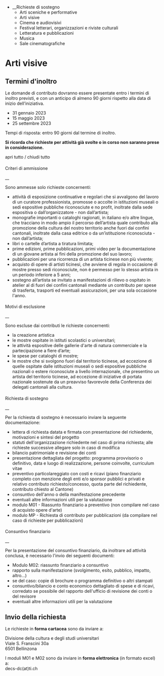   * __Richieste di sostegno
    * Arti sceniche e performative
    * Arti visive
    * Cinema e audiovisivi
    * Festival letterari, organizzazioni e riviste culturali
    * Letteratura e pubblicazioni
    * Musica
    * Sale cinematografiche

#  Arti visive

##  Termini d'inoltro

Le domande di contributo dovranno essere presentate entro i termini di inoltro
previsti, e con un anticipo di almeno 90 giorni rispetto alla data di inizio
dell’iniziativa.

  * 31 gennaio 2023
  * 15 maggio 2023
  * 25 settembre 2023

Tempi di risposta: entro 90 giorni dal termine di inoltro.

 **Si ricorda che richieste per attività già svolte o in corso non saranno
prese in considerazione.**

apri tutto / chiudi tutto

####

Criteri di ammissione

 __

Sono ammesse solo richieste concernenti:

  * attività di esposizione continuative e regolari che si avvalgono del lavoro di un curatore professionista, promosse o accolte in istituzioni museali o sedi espositive pubbliche riconosciute e no profit, inoltrate dalla sede espositiva o dall’organizzatore - non dall’artista;
  * monografie importanti o cataloghi ragionati, in italiano e/o altre lingue, che tracciano in modo ampio il percorso dell’artista quale contributo alla promozione della cultura del nostro territorio anche fuori dai confini cantonali, inoltrate dalla casa editrice o da un’istituzione riconosciuta - non dall’artista;
  * libri o cartelle d’artista a tiratura limitata;
  * prime edizioni, prime pubblicazioni, primi video per la documentazione di un giovane artista ai fini della promozione del suo lavoro;
  * pubblicazioni per una ricorrenza di un artista ticinese non più vivente;
  * acquisto di opere di artisti ticinesi, che avviene di regola in occasione di mostre presso sedi riconosciute, non è permesso per lo stesso artista in un periodo inferiore a 5 anni;
  * sostegno all’artista se invitato a manifestazioni di rilievo o ospitato in atelier al di fuori dei confini cantonali mediante un contributo per spese di trasferta, trasporti ed eventuali assicurazioni, per una sola occasione l'anno.

####

Motivi di esclusione

 __

Sono escluse dai contributi le richieste concernenti:

  * la creazione artistica
  * le mostre ospitate in istituti scolastici o universitari;
  * le attività espositive delle gallerie d'arte di natura commerciale e la partecipazione a fiere d’arte;
  * le spese per cataloghi di mostre;
  * le mostre che si svolgono fuori dal territorio ticinese, ad eccezione di quelle ospitate dalle istituzioni museali o sedi espositive pubbliche nazionali o estere riconosciute a livello internazionale, che presentino un artista del territorio ticinese, ad eccezione di iniziative di portata nazionale sostenute da un preavviso favorevole della Conferenza dei delegati cantonali alla cultura. 

####

Richiesta di sostegno

 __

Per la richiesta di sostegno è necessario inviare la seguente documentazione:

  * lettera di richiesta datata e firmata con presentazione del richiedente, motivazioni e sintesi del progetto
  * statuti dell'organizzazione richiedente nel caso di prima richiesta; alle richieste successive allegare solo in caso di modifica
  * bilancio patrimoniale e revisione dei conti
  * presentazione dettagliata del progetto: programma provvisorio o definitivo, data e luogo di realizzazione, persone coinvolte, curriculum vitae
  * preventivo particolareggiato con costi e ricavi (piano finanziario completo con menzione degli enti e/o sponsor pubblici e privati e relativo contributo richiesto/concesso, quota parte del richiedente, contributo chiesto al Cantone)
  * consuntivo dell'anno o della manifestazione precedente
  * eventuali altre informazioni utili per la valutazione
  * modulo M01 - Riassunto finanziario a preventivo (non compilare nel caso di acquisto opere d'arte)
  * modulo MP - Richiesta di contributo per pubblicazioni (da compilare nel caso di richieste per pubblicazioni)

####

Consuntivo finanziario

 __

Per la presentazione del consuntivo finanziario, da inoltrare ad attività
conclusa, è necessario l'invio dei seguenti documenti:

  * Modulo M02: riassunto finanziario a consuntivo
  * rapporto sulla manifestazione (svolgimento, esito, pubblico, impatto, altro...)
  * se del caso: copie di brochure o programma definitivo o altri stampati
  * consuntivo/bilancio e conto economico dettagliato di spese e di ricavi, corredato se possibile del rapporto dell'ufficio di revisione dei conti o del revisore
  * eventuali altre informazioni utili per la valutazione

##  Invio della richiesta

Le richieste in **forma cartacea** sono da inviare a:  
  
Divisione della cultura e degli studi universitari  
Viale S. Franscini 30a  
6501 Bellinzona

I moduli M01 e M02 sono da inviare in **forma elettronica** (in formato excel)
a:  
decs-dc(at)ti.ch

